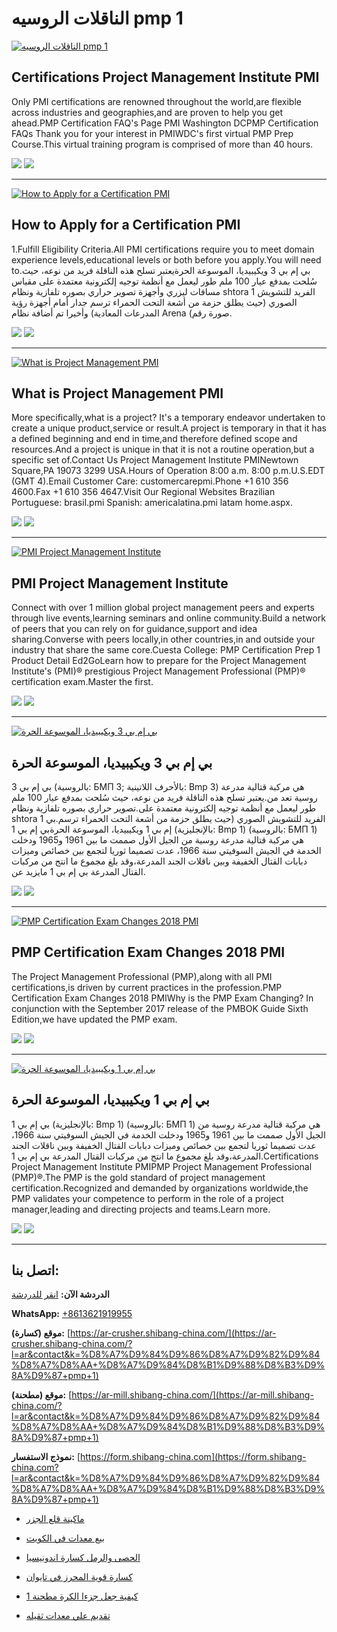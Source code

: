 # الناقلات الروسيه pmp 1

<a href="https://swt.shibang-china.com/?l=ar&img&k=%D8%A7%D9%84%D9%86%D8%A7%D9%82%D9%84%D8%A7%D8%AA+%D8%A7%D9%84%D8%B1%D9%88%D8%B3%D9%8A%D9%87+pmp+1" target="_blank">![الناقلات الروسيه pmp 1](http://static.shibang-china.com/all-800x300/6.jpg)</a>

## Certifications Project Management Institute PMI
Only PMI certifications are renowned throughout the world,are flexible across industries and geographies,and are proven to help you get ahead.PMP Certification FAQ&#39;s Page PMI Washington DCPMP Certification FAQs Thank you for your interest in PMIWDC&#39;s first virtual PMP Prep Course.This virtual training program is comprised of more than 40 hours.


<a href="https://whatsapp.shibangsoft.com/WhatsApp.php" target="_blank" title="WhatsApp">![](http://static.shibang-china.com/icon/whatsapp.png)</a> <a href="https://swt.shibang-china.com/?l=ar&icon&k=%D8%A7%D9%84%D9%86%D8%A7%D9%82%D9%84%D8%A7%D8%AA+%D8%A7%D9%84%D8%B1%D9%88%D8%B3%D9%8A%D9%87+pmp+1" target="_blank">![](http://static.shibang-china.com/icon/chat-ar.png)</a>

---

<a href="https://swt.shibang-china.com/?l=ar&img&k=%D8%A7%D9%84%D9%86%D8%A7%D9%82%D9%84%D8%A7%D8%AA+%D8%A7%D9%84%D8%B1%D9%88%D8%B3%D9%8A%D9%87+pmp+1" target="_blank">![How to Apply for a Certification PMI](http://static.shibang-china.com/all-800x300/752.jpg)</a>

## How to Apply for a Certification PMI
1.Fulfill Eligibility Criteria.All PMI certifications require you to meet domain experience levels,educational levels or both before you apply.You will need to.بي إم بي 3 ويكيبيديا، الموسوعة الحرةيعتبر تسلح هذه الناقلة فريد من نوعه، حيث سُلحت بمدفع عيار 100 ملم طور ليعمل مع أنظمة توجيه إلكترونية معتمدة على مقياس مسافات ليزري وأجهزة تصوير حراري بصوره تلفازية ونظام shtora 1 الفريد للتشويش الصوري (حيث يطلق حزمة من أشعة التحت الحمراء ترسم جدار أمام أجهزة رؤية المدرعات المعادية) وأخيرا تم أضافة نظام Arena (صورة رقم.


<a href="https://whatsapp.shibangsoft.com/WhatsApp.php" target="_blank" title="WhatsApp">![](http://static.shibang-china.com/icon/whatsapp.png)</a> <a href="https://swt.shibang-china.com/?l=ar&icon&k=%D8%A7%D9%84%D9%86%D8%A7%D9%82%D9%84%D8%A7%D8%AA+%D8%A7%D9%84%D8%B1%D9%88%D8%B3%D9%8A%D9%87+pmp+1" target="_blank">![](http://static.shibang-china.com/icon/chat-ar.png)</a>

---

<a href="https://swt.shibang-china.com/?l=ar&img&k=%D8%A7%D9%84%D9%86%D8%A7%D9%82%D9%84%D8%A7%D8%AA+%D8%A7%D9%84%D8%B1%D9%88%D8%B3%D9%8A%D9%87+pmp+1" target="_blank">![What is Project Management PMI](http://static.shibang-china.com/all-800x300/320.jpg)</a>

## What is Project Management PMI
More specifically,what is a project? It&#39;s a temporary endeavor undertaken to create a unique product,service or result.A project is temporary in that it has a defined beginning and end in time,and therefore defined scope and resources.And a project is unique in that it is not a routine operation,but a specific set of.Contact Us Project Management Institute PMINewtown Square,PA 19073 3299 USA.Hours of Operation 8:00 a.m. 8:00 p.m.U.S.EDT (GMT 4).Email Customer Care: customercarepmi.Phone +1 610 356 4600.Fax +1 610 356 4647.Visit Our Regional Websites Brazilian Portuguese: brasil.pmi Spanish: americalatina.pmi latam home.aspx.


<a href="https://whatsapp.shibangsoft.com/WhatsApp.php" target="_blank" title="WhatsApp">![](http://static.shibang-china.com/icon/whatsapp.png)</a> <a href="https://swt.shibang-china.com/?l=ar&icon&k=%D8%A7%D9%84%D9%86%D8%A7%D9%82%D9%84%D8%A7%D8%AA+%D8%A7%D9%84%D8%B1%D9%88%D8%B3%D9%8A%D9%87+pmp+1" target="_blank">![](http://static.shibang-china.com/icon/chat-ar.png)</a>

---

<a href="https://swt.shibang-china.com/?l=ar&img&k=%D8%A7%D9%84%D9%86%D8%A7%D9%82%D9%84%D8%A7%D8%AA+%D8%A7%D9%84%D8%B1%D9%88%D8%B3%D9%8A%D9%87+pmp+1" target="_blank">![PMI Project Management Institute](http://static.shibang-china.com/all-800x300/1424.jpg)</a>

## PMI Project Management Institute
Connect with over 1 million global project management peers and experts through live events,learning seminars and online community.Build a network of peers that you can rely on for guidance,support and idea sharing.Converse with peers locally,in other countries,in and outside your industry that share the same core.Cuesta College: PMP Certification Prep 1 Product Detail Ed2GoLearn how to prepare for the Project Management Institute&#39;s (PMI)® prestigious Project Management Professional (PMP)® certification exam.Master the first.


<a href="https://whatsapp.shibangsoft.com/WhatsApp.php" target="_blank" title="WhatsApp">![](http://static.shibang-china.com/icon/whatsapp.png)</a> <a href="https://swt.shibang-china.com/?l=ar&icon&k=%D8%A7%D9%84%D9%86%D8%A7%D9%82%D9%84%D8%A7%D8%AA+%D8%A7%D9%84%D8%B1%D9%88%D8%B3%D9%8A%D9%87+pmp+1" target="_blank">![](http://static.shibang-china.com/icon/chat-ar.png)</a>

---

<a href="https://swt.shibang-china.com/?l=ar&img&k=%D8%A7%D9%84%D9%86%D8%A7%D9%82%D9%84%D8%A7%D8%AA+%D8%A7%D9%84%D8%B1%D9%88%D8%B3%D9%8A%D9%87+pmp+1" target="_blank">![بي إم بي 3 ويكيبيديا، الموسوعة الحرة](http://static.shibang-china.com/all-800x300/1314.jpg)</a>

## بي إم بي 3 ويكيبيديا، الموسوعة الحرة
بي إم بي 3 (بالروسية: БМП 3; بالأحرف اللاتينية: Bmp 3) هي مركبة قتالية مدرعة روسية تعد من.يعتبر تسلح هذه الناقلة فريد من نوعه، حيث سُلحت بمدفع عيار 100 ملم طور ليعمل مع أنظمة توجيه إلكترونية معتمدة على.تصوير حراري بصوره تلفازية ونظام shtora 1 الفريد للتشويش الصوري (حيث يطلق حزمة من أشعة التحت الحمراء ترسم.بي إم بي 1 ويكيبيديا، الموسوعة الحرةبي إم بي 1 (بالإنجليزية: Bmp 1) (بالروسية: БМП 1) هي مركبة قتالية مدرعة روسية من الجيل الأول صممت ما بين 1961 و1965 ودخلت الخدمة في الجيش السوفيتي سنة 1966، عدت تصميما ثوريا لتجمع بين خصائص وميزات دبابات القتال الخفيفة وبين ناقلات الجند المدرعة،وقد بلغ مجموع ما انتج من مركبات القتال المدرعة بي إم بي 1 مايزيد عن.


<a href="https://whatsapp.shibangsoft.com/WhatsApp.php" target="_blank" title="WhatsApp">![](http://static.shibang-china.com/icon/whatsapp.png)</a> <a href="https://swt.shibang-china.com/?l=ar&icon&k=%D8%A7%D9%84%D9%86%D8%A7%D9%82%D9%84%D8%A7%D8%AA+%D8%A7%D9%84%D8%B1%D9%88%D8%B3%D9%8A%D9%87+pmp+1" target="_blank">![](http://static.shibang-china.com/icon/chat-ar.png)</a>

---

<a href="https://swt.shibang-china.com/?l=ar&img&k=%D8%A7%D9%84%D9%86%D8%A7%D9%82%D9%84%D8%A7%D8%AA+%D8%A7%D9%84%D8%B1%D9%88%D8%B3%D9%8A%D9%87+pmp+1" target="_blank">![PMP Certification Exam Changes 2018 PMI](http://static.shibang-china.com/all-800x300/251.jpg)</a>

## PMP Certification Exam Changes 2018 PMI
The Project Management Professional (PMP),along with all PMI certifications,is driven by current practices in the profession.PMP Certification Exam Changes 2018 PMIWhy is the PMP Exam Changing? In conjunction with the September 2017 release of the PMBOK Guide Sixth Edition,we have updated the PMP exam.


<a href="https://whatsapp.shibangsoft.com/WhatsApp.php" target="_blank" title="WhatsApp">![](http://static.shibang-china.com/icon/whatsapp.png)</a> <a href="https://swt.shibang-china.com/?l=ar&icon&k=%D8%A7%D9%84%D9%86%D8%A7%D9%82%D9%84%D8%A7%D8%AA+%D8%A7%D9%84%D8%B1%D9%88%D8%B3%D9%8A%D9%87+pmp+1" target="_blank">![](http://static.shibang-china.com/icon/chat-ar.png)</a>

---

<a href="https://swt.shibang-china.com/?l=ar&img&k=%D8%A7%D9%84%D9%86%D8%A7%D9%82%D9%84%D8%A7%D8%AA+%D8%A7%D9%84%D8%B1%D9%88%D8%B3%D9%8A%D9%87+pmp+1" target="_blank">![بي إم بي 1 ويكيبيديا، الموسوعة الحرة](http://static.shibang-china.com/all-800x300/609.jpg)</a>

## بي إم بي 1 ويكيبيديا، الموسوعة الحرة
بي إم بي 1 (بالإنجليزية: Bmp 1) (بالروسية: БМП 1) هي مركبة قتالية مدرعة روسية من الجيل الأول صممت ما بين 1961 و1965 ودخلت الخدمة في الجيش السوفيتي سنة 1966، عدت تصميما ثوريا لتجمع بين خصائص وميزات دبابات القتال الخفيفة وبين ناقلات الجند المدرعة،وقد بلغ مجموع ما انتج من مركبات القتال المدرعة بي إم بي 1.Certifications Project Management Institute PMIPMP Project Management Professional (PMP)®.The PMP is the gold standard of project management certification.Recognized and demanded by organizations worldwide,the PMP validates your competence to perform in the role of a project manager,leading and directing projects and teams.Learn more.


<a href="https://whatsapp.shibangsoft.com/WhatsApp.php" target="_blank" title="WhatsApp">![](http://static.shibang-china.com/icon/whatsapp.png)</a> <a href="https://swt.shibang-china.com/?l=ar&icon&k=%D8%A7%D9%84%D9%86%D8%A7%D9%82%D9%84%D8%A7%D8%AA+%D8%A7%D9%84%D8%B1%D9%88%D8%B3%D9%8A%D9%87+pmp+1" target="_blank">![](http://static.shibang-china.com/icon/chat-ar.png)</a>

---
## اتصل بنا:

**الدردشة الآن:** [انقر للدردشة](https://swt.shibang-china.com?l=ar&contact&k=%D8%A7%D9%84%D9%86%D8%A7%D9%82%D9%84%D8%A7%D8%AA+%D8%A7%D9%84%D8%B1%D9%88%D8%B3%D9%8A%D9%87+pmp+1)

**WhatsApp:**  [+8613621919955](https://whatsapp.shibangsoft.com/WhatsApp.php)

**موقع (كسارة):** [https://ar-crusher.shibang-china.com/](https://ar-crusher.shibang-china.com/?l=ar&contact&k=%D8%A7%D9%84%D9%86%D8%A7%D9%82%D9%84%D8%A7%D8%AA+%D8%A7%D9%84%D8%B1%D9%88%D8%B3%D9%8A%D9%87+pmp+1)

**موقع (مطحنة):** [https://ar-mill.shibang-china.com/](https://ar-mill.shibang-china.com/?l=ar&contact&k=%D8%A7%D9%84%D9%86%D8%A7%D9%82%D9%84%D8%A7%D8%AA+%D8%A7%D9%84%D8%B1%D9%88%D8%B3%D9%8A%D9%87+pmp+1)

**نموذج الاستفسار:** [https://form.shibang-china.com](https://form.shibang-china.com?l=ar&contact&k=%D8%A7%D9%84%D9%86%D8%A7%D9%82%D9%84%D8%A7%D8%AA+%D8%A7%D9%84%D8%B1%D9%88%D8%B3%D9%8A%D9%87+pmp+1)

* [ماكينة قلع الجزر](../21/%D9%85%D8%A7%D9%83%D9%8A%D9%86%D8%A9%20%D9%82%D9%84%D8%B9%20%D8%A7%D9%84%D8%AC%D8%B2%D8%B1.md)

* [بيع معدات في الكويت](../22/%D8%A8%D9%8A%D8%B9%20%D9%85%D8%B9%D8%AF%D8%A7%D8%AA%20%D9%81%D9%8A%20%D8%A7%D9%84%D9%83%D9%88%D9%8A%D8%AA.md)

* [الحصى والرمل كسارة اندونيسيا](../24/%D8%A7%D9%84%D8%AD%D8%B5%D9%89%20%D9%88%D8%A7%D9%84%D8%B1%D9%85%D9%84%20%D9%83%D8%B3%D8%A7%D8%B1%D8%A9%20%D8%A7%D9%86%D8%AF%D9%88%D9%86%D9%8A%D8%B3%D9%8A%D8%A7.md)

* [كسارة قوية المحرز في تايوان](../23/%D9%83%D8%B3%D8%A7%D8%B1%D8%A9%20%D9%82%D9%88%D9%8A%D8%A9%20%D8%A7%D9%84%D9%85%D8%AD%D8%B1%D8%B2%20%D9%81%D9%8A%20%D8%AA%D8%A7%D9%8A%D9%88%D8%A7%D9%86.md)

* [كيفية جعل جزءا الكرة مطحنة 1](../25/%D9%83%D9%8A%D9%81%D9%8A%D8%A9%20%D8%AC%D8%B9%D9%84%20%D8%AC%D8%B2%D8%A1%D8%A7%20%D8%A7%D9%84%D9%83%D8%B1%D8%A9%20%D9%85%D8%B7%D8%AD%D9%86%D8%A9%201.md)

* [تقديم علي معدات ثقيله](../21/%D8%AA%D9%82%D8%AF%D9%8A%D9%85%20%D8%B9%D9%84%D9%8A%20%D9%85%D8%B9%D8%AF%D8%A7%D8%AA%20%D8%AB%D9%82%D9%8A%D9%84%D9%87.md)